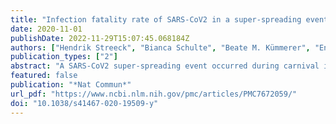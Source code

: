 ```yaml
---
title: "Infection fatality rate of SARS-CoV2 in a super-spreading event in Germany"
date: 2020-11-01
publishDate: 2022-11-29T15:07:45.068184Z
authors: ["Hendrik Streeck", "Bianca Schulte", "Beate M. Kümmerer", "Enrico Richter", "Tobias Höller", "Christine Fuhrmann", "Eva Bartok", "Ramona Dolscheid-Pommerich", "Moritz Berger", "Lukas Wessendorf", "Monika Eschbach-Bludau", "Angelika Kellings", "Astrid Schwaiger", "Martin Coenen", "Per Hoffmann", "Birgit Stoffel-Wagner", "Markus M. Nöthen", "Anna M. Eis-Hübinger", "Martin Exner", "Ricarda Maria Schmithausen", "Matthias Schmid", "Gunther Hartmann"]
publication_types: ["2"]
abstract: "A SARS-CoV2 super-spreading event occurred during carnival in a small town in Germany. Due to the rapidly imposed lockdown and its relatively closed community, this town was seen as an ideal model to investigate the infection fatality rate (IFR). Here, a 7-day seroepidemiological observational study was performed to collect information and biomaterials from a random, household-based study population. The number of infections was determined by IgG analyses and PCR testing. We found that of the 919 individuals with evaluable infection status, 15.5% (95% CI:[12.3%; 19.0%]) were infected. This is a fivefold higher rate than the reported cases for this community (3.1%). 22.2% of all infected individuals were asymptomatic. The estimated IFR was 0.36% (95% CI:[0.29%; 0.45%]) for the community and 0.35% [0.28%; 0.45%] when age-standardized to the population of the community. Participation in carnival increased both infection rate (21.3% versus 9.5%, p textless 0.001) and number of symptoms (estimated relative mean increase 1.6, p = 0.007). While the infection rate here is not representative for Germany, the IFR is useful to estimate the consequences of the pandemic in places with similar healthcare systems and population characteristics. Whether the super-spreading event not only increases the infection rate but also affects the IFR requires further investigation., Here the authors present a SARS-CoV2 seroepidemiological observational study from a random, household-based study population in a small town in Germany, showing the effect of a super-spreading event on infection rate, severity, and potentially infection fatality rate."
featured: false
publication: "*Nat Commun*"
url_pdf: "https://www.ncbi.nlm.nih.gov/pmc/articles/PMC7672059/"
doi: "10.1038/s41467-020-19509-y"
---
```


